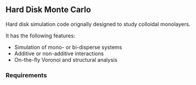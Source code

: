 ## Hard Disk Monte Carlo

Hard disk simulation code orignally designed to study colloidal monolayers.

It has the following features:

* Simulation of mono- or bi-disperse systems
* Additive or non-additive interactions
* On-the-fly Voronoi and structural analysis

### Requirements
